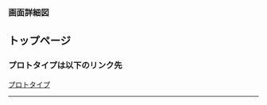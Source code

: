 ### 画面詳細図
## トップページ
### プロトタイプは以下のリンク先
[プロトタイプ](https://www.figma.com/file/B5k27THCSnY0Fo9At9X5Ir/sample-site-01?node-id=0%3A1)
*****
